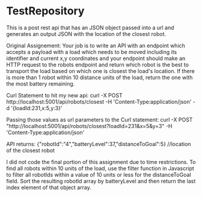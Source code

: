 # TestRepository   

This is a post rest api that has an JSON object passed into a url and generates an output JSON with the location of the closest robot.

Original Assignement:  Your job is to write an API with an endpoint which accepts a payload with a load which needs to be moved including its identifier and current x,y coordinates and your endpoint should make an HTTP request to the robots endpoint and return which robot is the best to transport the load based on which one is closest the load's location. If there is more than 1 robot within 10 distance units of the load, return the one with the most battery remaining.

Curl Statement to hit my new api:
curl -X POST http://localhost:5001/api/robots/closest
   -H 'Content-Type:application/json'
   -d '{loadId:231,x:5,y:3}'

Passing those values as url parameters to the Curl statement:
curl -X POST "http://localhost:5001/api/robots/closest?loadId=231&x=5&y=3" -H 'Content-Type:application/json'

API returns: {"robotId":"4","batteryLevel":37,"distanceToGoal":5}  //location of the closest robot

I did not code the final portion of this assignment due to time restrictions.  To find all robots within 10 units of the load, use the filter function in Javascript
to filter all robotIds within a value of 10 units or less for the distanceToGoal field.  Sort the resulting robotId array by batteryLevel and then return the last index element of that object array.
